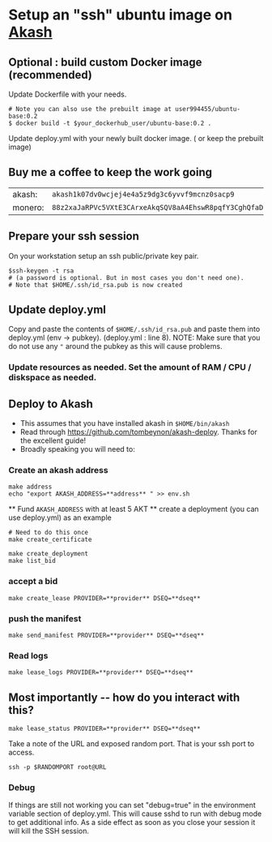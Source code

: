 # Setup an "ssh" ubuntu image on [ Akash ](https://akash.network)  

## Optional : build custom Docker image (recommended)
Update Dockerfile with your needs.
```
# Note you can also use the prebuilt image at user994455/ubuntu-base:0.2
$ docker build -t $your_dockerhub_user/ubuntu-base:0.2 .
```
Update deploy.yml with your newly built docker image. ( or keep the prebuilt image)
## Buy me a coffee to keep the work going

| | |
--- | --- 
|akash:|`akash1k07dv0wcjej4e4a5z9dg3c6yvvf9mcnz0sacp9`|
|monero:| `88z2xaJaRPVc5VXtE3CArxeAkqSQV8aA4EhswR8pqfY3CghQfaD7nYsLvmcnXuHj1TYDeJaGvyyyW9XyX6ka7BLzQ7ypmqJ`|

## Prepare your ssh session

On your workstation setup an ssh public/private key pair.
```
$ssh-keygen -t rsa
# (a password is optional. But in most cases you don't need one).
# Note that $HOME/.ssh/id_rsa.pub is now created
```

## Update deploy.yml

Copy and paste the contents of `$HOME/.ssh/id_rsa.pub` and paste them into deploy.yml (env -> pubkey). (deploy.yml : line 8). 
NOTE: Make sure that you do not use any `"` around the pubkey as this will cause problems.


### Update resources as needed. Set the amount of RAM / CPU / diskspace as needed.

## Deploy to Akash
* This assumes that you have installed akash in `$HOME/bin/akash`
* Read through https://github.com/tombeynon/akash-deploy. Thanks for the excellent guide!
* Broadly speaking you will need to:

###  Create an akash address 
``` 
make address
echo "export AKASH_ADDRESS=**address** " >> env.sh
``` 

** Fund `AKASH_ADDRESS` with at least 5 AKT
** create a deployment (you can use deploy.yml) as an example
```
# Need to do this once
make create_certificate
```
```
make create_deployment
make list_bid
```
### accept a bid
```
make create_lease PROVIDER=**provider** DSEQ=**dseq**
```
### push the manifest
```
make send_manifest PROVIDER=**provider** DSEQ=**dseq**
```
### Read logs
```
make lease_logs PROVIDER=**provider** DSEQ=**dseq**
```

## Most importantly -- how do you interact with this?

```
make lease_status PROVIDER=**provider** DSEQ=**dseq**
```

Take a note of the URL and exposed random port. That is your ssh port to access.

```
ssh -p $RANDOMPORT root@URL
```

### Debug

If things are still not working you can set "debug=true" in the environment variable section of deploy.yml. This will cause sshd to run with debug mode to get additional info. As a side effect as soon as you close your session it will kill the SSH session.
